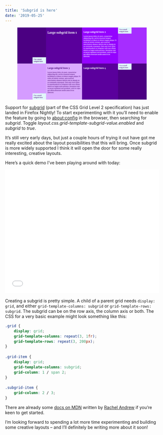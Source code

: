 ```yaml
---
title: 'Subgrid is here'
date: '2019-05-25'
---
```


<figure>
  <img src="subgrid-is-here.png" alt="An example grid layout with 4 large and 4 small items">
</figure>

Support for [subgrid](https://www.w3.org/TR/css-grid-2/#subgrids) (part of the CSS Grid Level 2 specification) has just landed in Firefox Nightly! To start experimenting with it you’ll need to enable the feature by going to [about:config](about:config) in the browser, then searching for _subgrid_. Toggle _layout.css.grid-template-subgrid-value.enabled_ and _subgrid_ to _true_.

It’s still very early days, but just a couple hours of trying it out have got me really excited about the layout possibilities that this will bring. Once subgrid is more widely supported I think it will open the door for some really interesting, creative layouts.

Here’s a quick demo I’ve been playing around with today:

<iframe height="404" style="width: 100%;" scrolling="no" title="Subgrid test" src="//codepen.io/michellebarker/embed/gJzxBW/?height=404&theme-id=0&default-tab=result" frameborder="no" allowtransparency="true" allowfullscreen="true">
  See the Pen <a href='https://codepen.io/michellebarker/pen/gJzxBW/'>Subgrid test</a> by Michelle Barker
  (<a href='https://codepen.io/michellebarker'>@michellebarker</a>) on <a href='https://codepen.io'>CodePen</a>.
</iframe>

Creating a subgrid is pretty simple. A child of a parent grid needs `display: grid`, and either `grid-template-columns: subgrid` or `grid-template-rows: subgrid`. The subgrid can be on the row axis, the column axis or both. The CSS for a very basic example might look something like this:

```css
.grid {
	display: grid;
	grid-template-columns: repeat(3, 1fr);
	grid-template-rows: repeat(3, 200px);
}

.grid-item {
	display: grid;
	grid-template-columns: subgrid;
	grid-column: 1 / span 2;
}

.subgrid-item {
	grid-column: 2 / 3;
}
```

There are already some [docs on MDN](https://developer.mozilla.org/en-US/docs/Web/CSS/CSS_Grid_Layout/Subgrid) written by [Rachel Andrew](https://rachelandrew.co.uk/) if you’re keen to get started.

I’m looking forward to spending a lot more time experimenting and building some creative layouts – and I’ll definitely be writing more about it soon!
